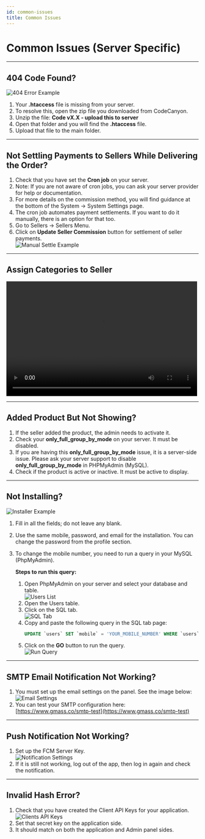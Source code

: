 ```yaml
---
id: common-issues
title: Common Issues
---
```


# Common Issues (Server Specific)

---

## 404 Code Found?

![404 Error Example](../../static/backend/img/404-error.png)

1. Your **.htaccess** file is missing from your server.
2. To resolve this, open the zip file you downloaded from CodeCanyon.
3. Unzip the file: **Code vX.X - upload this to server**
4. Open that folder and you will find the **.htaccess** file.
5. Upload that file to the main folder.

---

## Not Settling Payments to Sellers While Delivering the Order?

1. Check that you have set the **Cron job** on your server.
2. Note: If you are not aware of cron jobs, you can ask your server provider for help or documentation.
3. For more details on the commission method, you will find guidance at the bottom of the System -> System Settings page.
4. The cron job automates payment settlements. If you want to do it manually, there is an option for that too.
5. Go to Sellers -> Sellers Menu.
6. Click on **Update Seller Commission** button for settlement of seller payments.  
   ![Manual Settle Example](../../static/backend/img/manual-settle.png)

---

## Assign Categories to Seller

<video width="500" height="300" controls>
  <source src="../../static/backend/videos/assign_category.webm" type="video/mp4"></source>
</video>

---

## Added Product But Not Showing?

1. If the seller added the product, the admin needs to activate it.
2. Check your **only_full_group_by_mode** on your server. It must be disabled.
3. If you are having this **only_full_group_by_mode** issue, it is a server-side issue. Please ask your server support to disable **only_full_group_by_mode** in PHPMyAdmin (MySQL).
4. Check if the product is active or inactive. It must be active to display.

---

## Not Installing?

![Installer Example](../../static/backend/img/installer-1.png)

1. Fill in all the fields; do not leave any blank.
2. Use the same mobile, password, and email for the installation. You can change the password from the profile section.
3. To change the mobile number, you need to run a query in your MySQL (PhpMyAdmin).

   **Steps to run this query:**
   1. Open PhpMyAdmin on your server and select your database and table.  
      ![Users List](../../static/backend/img/users-list.png)
   2. Open the Users table.
   3. Click on the SQL tab.  
      ![SQL Tab](../../static/backend/img/sql-tab.png)
   4. Copy and paste the following query in the SQL tab page:
      ```sql
      UPDATE `users` SET `mobile` = 'YOUR_MOBILE_NUMBER' WHERE `users`.`id` = 1;
      ```
   5. Click on the **GO** button to run the query.  
      ![Run Query](../../static/backend/img/run-query.png)

---

## SMTP Email Notification Not Working?

1. You must set up the email settings on the panel. See the image below:  
   ![Email Settings](../../static/backend/img/email-settings.png)
2. You can test your SMTP configuration here: [https://www.gmass.co/smtp-test](https://www.gmass.co/smtp-test)

---

## Push Notification Not Working?

1. Set up the FCM Server Key.  
   ![Notification Settings](../../static/backend/img/notification-settings.png)
2. If it is still not working, log out of the app, then log in again and check the notification.

---

## Invalid Hash Error?

1. Check that you have created the Client API Keys for your application.  
   ![Clients API Keys](../../static/backend/img/clients-api-keys.png)
2. Set that secret key on the application side.
3. It should match on both the application and Admin panel sides.